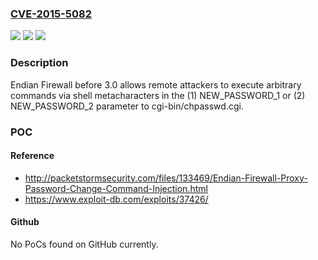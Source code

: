 ### [CVE-2015-5082](https://cve.mitre.org/cgi-bin/cvename.cgi?name=CVE-2015-5082)
![](https://img.shields.io/static/v1?label=Product&message=n%2Fa&color=blue)
![](https://img.shields.io/static/v1?label=Version&message=n%2Fa&color=blue)
![](https://img.shields.io/static/v1?label=Vulnerability&message=n%2Fa&color=brighgreen)

### Description

Endian Firewall before 3.0 allows remote attackers to execute arbitrary commands via shell metacharacters in the (1) NEW_PASSWORD_1 or (2) NEW_PASSWORD_2 parameter to cgi-bin/chpasswd.cgi.

### POC

#### Reference
- http://packetstormsecurity.com/files/133469/Endian-Firewall-Proxy-Password-Change-Command-Injection.html
- https://www.exploit-db.com/exploits/37426/

#### Github
No PoCs found on GitHub currently.


